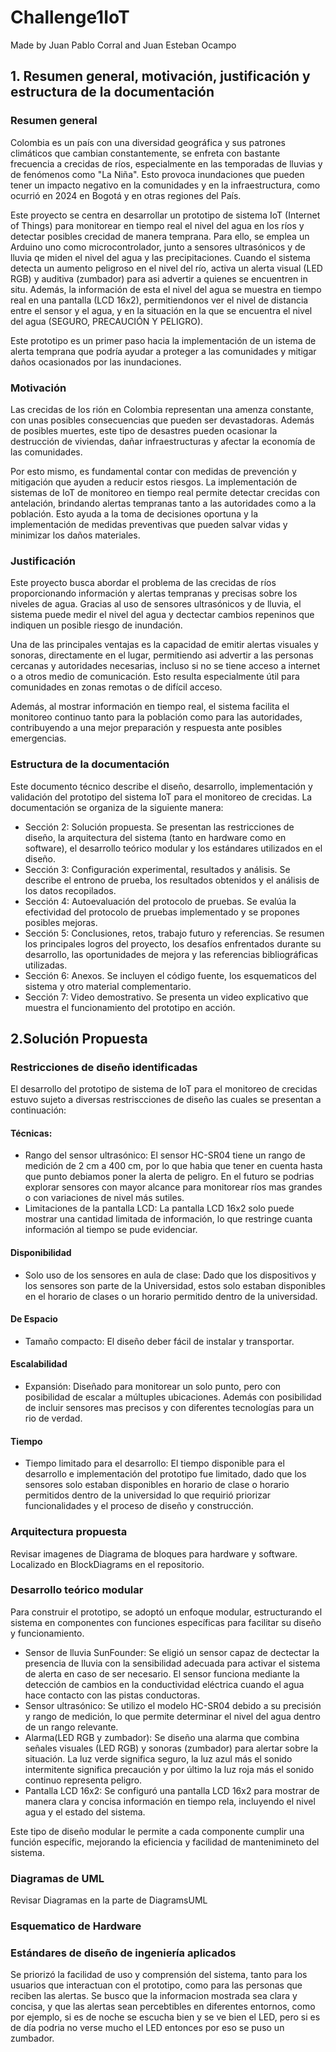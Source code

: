 # Challenge1IoT
Made by Juan Pablo Corral and Juan Esteban Ocampo
## 1. Resumen general, motivación, justificación y estructura de la documentación
### Resumen general
Colombia es un país con una diversidad geográfica y sus patrones climáticos que cambian constantemente, se enfreta con bastante frecuencia a crecidas de ríos, especialmente en las temporadas de lluvias y de fenómenos como "La Niña". Esto provoca inundaciones que pueden tener un impacto negativo en la comunidades y en la infraestructura, como ocurrió en 2024 en Bogotá y en otras regiones del País.

Este proyecto se centra en desarrollar un prototipo de sistema IoT (Internet of Things) para monitorear en tiempo real el nivel del agua en los ríos y detectar posibles crecidad de manera temprana. Para ello, se emplea un Arduino uno como microcontrolador, junto a sensores ultrasónicos y de lluvia qe miden el nivel del agua y las precipitaciones. Cuando el sistema detecta un aumento peligroso en el nivel del río, activa un alerta visual (LED RGB) y auditiva (zumbador) para asi advertir a quienes se encuentren in situ. Además, la información de esta el nivel del agua se muestra en tiempo real en una pantalla (LCD 16x2), permitiendonos ver el nivel de distancia entre el sensor y el agua, y en la situación en la que se encuentra el nivel del agua (SEGURO, PRECAUCIÓN Y PELIGRO).

Este prototipo es un primer paso hacia la implementación de un istema de alerta temprana que podría ayudar a proteger a las comunidades y mitigar daños ocasionados por las inundaciones.

### Motivación
Las crecidas de los rión en Colombia representan una amenza constante, con unas posibles consecuencias que pueden ser devastadoras. Además de posibles muertes, este tipo de desastres pueden ocasionar la destrucción de viviendas, dañar infraestructuras y afectar la economía de las comunidades.

Por esto mismo, es fundamental contar con medidas de prevención y mitigación que ayuden a reducir estos riesgos. La implementación de sistemas de IoT de monitoreo en tiempo real permite detectar crecidas con antelación, brindando alertas tempranas tanto a las autoridades como a la población. Esto ayuda a la toma de decisiones oportuna y la implementación de medidas preventivas que pueden salvar vidas y minimizar los daños materiales.

### Justificación

Este proyecto busca abordar el problema de las crecidas de ríos proporcionando información y alertas tempranas y precisas sobre los niveles de agua. Gracias al uso de sensores ultrasónicos y de lluvia, el sistema puede medir el nivel del agua y dectectar cambios repeninos que indiquen un posible riesgo de inundación.

Una de las principales ventajas es la capacidad de emitir alertas visuales y sonoras, directamente en el lugar, permitiendo asi advertir a las personas cercanas y autoridades necesarias, incluso si no se tiene acceso a internet o a otros medio de comunicación. Esto resulta especialmente útil para comunidades en zonas remotas o de difícil acceso.

Además, al mostrar información en tiempo real, el sistema facilita el monitoreo continuo tanto para la población como para las autoridades, contribuyendo a una mejor preparación y respuesta ante posibles emergencias.

### Estructura de la documentación
Este documento técnico describe el diseño, desarrollo, implementación y validación del prototipo del sistema IoT para el monitoreo de crecidas. La documentación se organiza de la siguiente manera:

*    Sección 2: Solución propuesta. Se presentan las restricciones de diseño, la arquitectura del sistema (tanto en hardware como en software), el desarrollo teórico modular y los estándares utilizados en el diseño.
*    Sección 3: Configuración experimental, resultados y análisis. Se describe el entrono de prueba, los resultados obtenidos y el análisis de los datos recopilados.
*    Sección 4: Autoevaluación del protocolo de pruebas. Se evalúa la efectividad del protocolo de pruebas implementado y se propones posibles mejoras.
*    Sección 5: Conclusiones, retos, trabajo futuro y referencias. Se resumen los principales logros del proyecto, los desafíos enfrentados durante su desarrollo, las oportunidades de mejora y las referencias bibliográficas utilizadas.
*    Sección 6: Anexos. Se incluyen el código fuente, los esquematicos del sistema y otro material complementario.
*    Sección 7: Video demostrativo. Se presenta un video explicativo que muestra el funcionamiento del prototipo en acción.


## 2.Solución Propuesta
### Restricciones de diseño identificadas
El desarrollo del prototipo de sistema de IoT para el monitoreo de crecidas estuvo sujeto a diversas restriscciones de
diseño las cuales se presentan a continuación:

#### Técnicas:

*    Rango del sensor ultrasónico: El sensor HC-SR04 tiene un rango de medición de 2 cm a 400 cm, por lo
que habia que tener en cuenta hasta que punto debiamos poner la alerta de peligro. En el futuro se podrias explorar
sensores con mayor alcance para monitorear ríos mas grandes o con variaciones de nivel más sutiles.
*    Limitaciones de la pantalla LCD: La pantalla LCD 16x2 solo puede mostrar una cantidad limitada de información,
lo que restringe cuanta información al tiempo se pude evidenciar.

#### Disponibilidad
*    Solo uso de los sensores en aula de clase: Dado que los dispositivos y los sensores son parte de la Universidad,
estos solo estaban disponibles en el horario de clases o un horario permitido dentro de la universidad.

#### De Espacio

*    Tamaño compacto: El diseño deber fácil de instalar y transportar.

#### Escalabilidad

*    Expansión: Diseñado para monitorear un solo punto, pero con posibilidad de escalar a múltuples ubicaciones. Además
con posibilidad de incluir sensores mas precisos y con diferentes tecnologías para un rio de verdad.

#### Tiempo
*    Tiempo limitado para el desarrollo: El tiempo disponible para el desarrollo e implementación del prototipo fue
limitado, dado que los sensores solo estaban disponibles en horario de clase o horario permitidos dentro de la universidad
lo que requirió priorizar funcionalidades y el proceso de diseño y construcción.

### Arquitectura propuesta
Revisar imagenes de Diagrama de bloques para hardware y software. Localizado en BlockDiagrams en el repositorio.

### Desarrollo teórico modular
Para construir el prototipo, se adoptó un enfoque modular, estructurando el sistema en componentes con funciones específicas para facilitar su diseño y funcionamiento.

*    Sensor de lluvia SunFounder: Se eligió un sensor capaz de dectectar la presencia de lluvia con la sensibilidad adecuada para activar el sistema de alerta en caso de ser necesario. El sensor funciona mediante la detección de cambios en la conductividad eléctrica cuando el agua hace contacto con las pistas conductoras.
*    Sensor ultrasónico: Se utilizo el modelo HC-SR04 debido a su precisión y rango de medición, lo que permite determinar el nivel del agua dentro de un rango relevante.
*    Alarma(LED RGB y zumbador): Se diseño una alarma que combina señales visuales (LED RGB) y sonoras (zumbador) para alertar sobre la situación. La luz verde significa seguro, la luz azul más el sonido intermitente significa precaución y por último la luz roja más el sonido continuo representa peligro.
*    Pantalla LCD 16x2: Se configuró una pantalla LCD 16x2 para mostrar de manera clara y concisa información en tiempo rela, incluyendo el nivel agua y el estado del sistema.

Este tipo de diseño modular le permite a cada componente cumplir una función específic, mejorando la eficiencia y facilidad de mantenimineto del sistema.

### Diagramas de UML
Revisar Diagramas en la parte de DiagramsUML

### Esquematico de Hardware

### Estándares de diseño de ingeniería aplicados
Se priorizó la facilidad de uso y comprensión del sistema, tanto para los usuarios que interactuan con el prototipo, como para las personas que reciben las alertas. Se busco que la informacion mostrada sea clara y concisa, y que las alertas sean percebtibles en diferentes entornos, como por ejemplo, si es de noche se escucha bien y se ve bien el LED, pero si es de día podria no verse mucho el LED entonces por eso se puso un zumbador.


